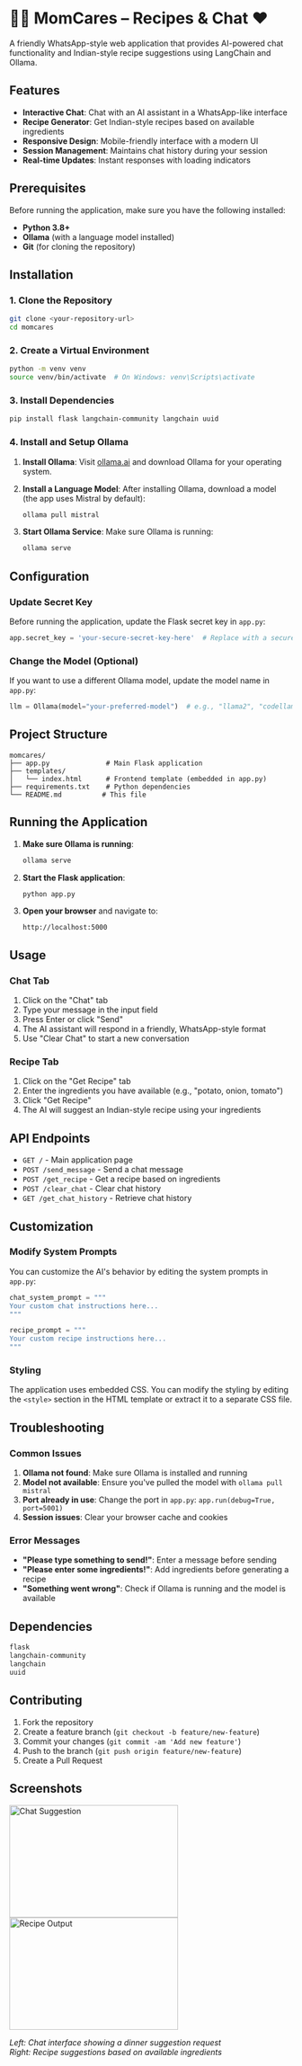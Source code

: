 # 👩‍🍳 MomCares – Recipes & Chat ❤️

A friendly WhatsApp-style web application that provides AI-powered chat functionality and Indian-style recipe suggestions using LangChain and Ollama.

## Features

- **Interactive Chat**: Chat with an AI assistant in a WhatsApp-like interface
- **Recipe Generator**: Get Indian-style recipes based on available ingredients
- **Responsive Design**: Mobile-friendly interface with a modern UI
- **Session Management**: Maintains chat history during your session
- **Real-time Updates**: Instant responses with loading indicators

## Prerequisites

Before running the application, make sure you have the following installed:

- **Python 3.8+**
- **Ollama** (with a language model installed)
- **Git** (for cloning the repository)

## Installation

### 1. Clone the Repository

```bash
git clone <your-repository-url>
cd momcares
```

### 2. Create a Virtual Environment

```bash
python -m venv venv
source venv/bin/activate  # On Windows: venv\Scripts\activate
```

### 3. Install Dependencies

```bash
pip install flask langchain-community langchain uuid
```

### 4. Install and Setup Ollama

1. **Install Ollama**: Visit [ollama.ai](https://ollama.ai) and download Ollama for your operating system.

2. **Install a Language Model**: After installing Ollama, download a model (the app uses Mistral by default):
   ```bash
   ollama pull mistral
   ```

3. **Start Ollama Service**: Make sure Ollama is running:
   ```bash
   ollama serve
   ```

## Configuration

### Update Secret Key

Before running the application, update the Flask secret key in `app.py`:

```python
app.secret_key = 'your-secure-secret-key-here'  # Replace with a secure random string
```

### Change the Model (Optional)

If you want to use a different Ollama model, update the model name in `app.py`:

```python
llm = Ollama(model="your-preferred-model")  # e.g., "llama2", "codellama", etc.
```

## Project Structure

```
momcares/
├── app.py              # Main Flask application
├── templates/
│   └── index.html      # Frontend template (embedded in app.py)
├── requirements.txt    # Python dependencies
└── README.md          # This file
```

## Running the Application

1. **Make sure Ollama is running**:
   ```bash
   ollama serve
   ```

2. **Start the Flask application**:
   ```bash
   python app.py
   ```

3. **Open your browser** and navigate to:
   ```
   http://localhost:5000
   ```

## Usage

### Chat Tab 

1. Click on the "Chat" tab
2. Type your message in the input field
3. Press Enter or click "Send"
4. The AI assistant will respond in a friendly, WhatsApp-style format
5. Use "Clear Chat" to start a new conversation

### Recipe Tab 

1. Click on the "Get Recipe" tab
2. Enter the ingredients you have available (e.g., "potato, onion, tomato")
3. Click "Get Recipe"
4. The AI will suggest an Indian-style recipe using your ingredients

## API Endpoints

- `GET /` - Main application page
- `POST /send_message` - Send a chat message
- `POST /get_recipe` - Get a recipe based on ingredients
- `POST /clear_chat` - Clear chat history
- `GET /get_chat_history` - Retrieve chat history

## Customization

### Modify System Prompts

You can customize the AI's behavior by editing the system prompts in `app.py`:

```python
chat_system_prompt = """
Your custom chat instructions here...
"""

recipe_prompt = """
Your custom recipe instructions here...
"""
```

### Styling

The application uses embedded CSS. You can modify the styling by editing the `<style>` section in the HTML template or extract it to a separate CSS file.

## Troubleshooting

### Common Issues

1. **Ollama not found**: Make sure Ollama is installed and running
2. **Model not available**: Ensure you've pulled the model with `ollama pull mistral`
3. **Port already in use**: Change the port in `app.py`: `app.run(debug=True, port=5001)`
4. **Session issues**: Clear your browser cache and cookies

### Error Messages

- **"Please type something to send!"**: Enter a message before sending
- **"Please enter some ingredients!"**: Add ingredients before generating a recipe
- **"Something went wrong"**: Check if Ollama is running and the model is available

## Dependencies

```txt
flask
langchain-community
langchain
uuid
```

## Contributing

1. Fork the repository
2. Create a feature branch (`git checkout -b feature/new-feature`)
3. Commit your changes (`git commit -am 'Add new feature'`)
4. Push to the branch (`git push origin feature/new-feature`)
5. Create a Pull Request


## Screenshots

<p float="left">
  <img width="300" height="200" alt="Chat Suggestion" src="https://github.com/user-attachments/assets/88d2d700-09af-44f9-8c94-a210d9829ff3" />
  <img width="300" height="200" alt="Recipe Output" src="https://github.com/user-attachments/assets/e943dee6-d1d7-4692-9f5d-9d9c9aa0fff7" />
</p>

*Left: Chat interface showing a dinner suggestion request*  
*Right: Recipe suggestions based on available ingredients*
